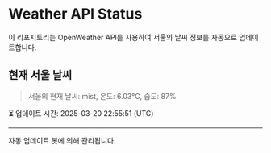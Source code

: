 
# Weather API Status

이 리포지토리는 OpenWeather API를 사용하여 서울의 날씨 정보를 자동으로 업데이트합니다.

## 현재 서울 날씨
> 서울의 현재 날씨: mist, 온도: 6.03°C, 습도: 87%

⏳ 업데이트 시간: 2025-03-20 22:55:51 (UTC)

---
자동 업데이트 봇에 의해 관리됩니다.
